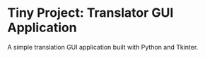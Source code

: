 # Tiny Project: Translator GUI Application

A simple translation GUI application built with Python and Tkinter.
